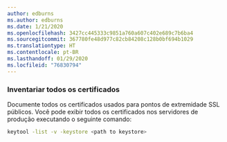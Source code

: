 ```yaml
---
author: edburns
ms.author: edburns
ms.date: 1/21/2020
ms.openlocfilehash: 3427cc445333c9851a760a607c402e689c7b6ba4
ms.sourcegitcommit: 367780fe48d977c82cb84208c128b0bf694b1029
ms.translationtype: HT
ms.contentlocale: pt-BR
ms.lasthandoff: 01/29/2020
ms.locfileid: "76830794"
---
```

### <a name="inventory-all-certificates"></a>Inventariar todos os certificados

Documente todos os certificados usados para pontos de extremidade SSL públicos. Você pode exibir todos os certificados nos servidores de produção executando o seguinte comando:

```bash
keytool -list -v -keystore <path to keystore>
```
